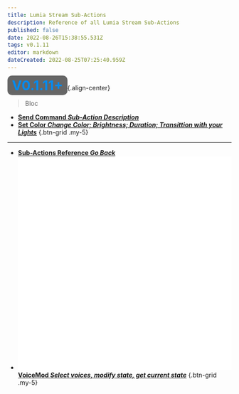 ```yaml
---
title: Lumia Stream Sub-Actions
description: Reference of all Lumia Stream Sub-Actions
published: false
date: 2022-08-26T15:38:55.531Z
tags: v0.1.11
editor: markdown
dateCreated: 2022-08-25T07:25:40.959Z
---
```


<span style="background-color: #666666; padding: 4px 10px 4px 10px; border-radius: 10px; font-size: 30px;"><b style="color: #008bf1;"> V0.1.11+</b></span></div>{.align-center}


<blockquote data-line="2" class="line">
<p>Bloc</p>
</blockquote>

* [<i class="mdi mdi-slash-forward-box" style="color: #FF4566;"></i>**Send Command *Sub-Action Description***](/en/Sub-Actions/Lumia-Stream/Send-Command)
* [<i class="mdi mdi-format-color-fill" style="color: #FF4566;"></i>**Set Color *Change Color; Brightness; Duration; Transittion with your Lights***](/en/Sub-Actions/Lumia-Stream/Set-Color)
{.btn-grid .my-5}

---

- [<i class="mdi mdi-chevron-left"></i>**Sub-Actions Reference *Go Back***](/en/Sub-Actions)
- [<img src="/logos/voicemod.png"/>**VoiceMod *Select voices, modify state, get current state***](/en/Sub-Actions/VoiceMod)
{.btn-grid .my-5}